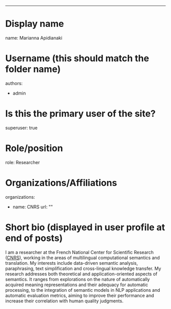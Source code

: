 ---
# Display name
name: Marianna Apidianaki

# Username (this should match the folder name)
authors:
- admin

# Is this the primary user of the site?
superuser: true

# Role/position
role: Researcher

# Organizations/Affiliations
organizations:
- name: CNRS
  url: ""

# Short bio (displayed in user profile at end of posts)
I am a researcher at the French National Center for Scientific Research (<a href="http://www.cnrs.fr/index.html">CNRS</a>), working in the areas of multilingual computational semantics and translation. My interests include data-driven semantic analysis, paraphrasing, text simplification and cross-lingual knowledge transfer. My research addresses both theoretical and application-oriented aspects of semantics. It ranges from explorations on the nature of automatically acquired meaning representations and their adequacy for automatic processing, to the integration of semantic models in NLP applications and automatic evaluation metrics, aiming to improve their performance and increase their correlation with human quality judgments.
